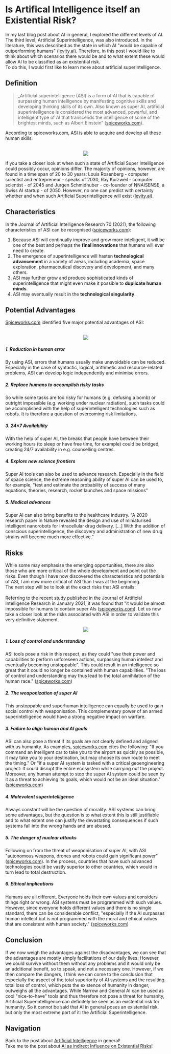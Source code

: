 # Is Artifical Intelligence itself an Existential Risk?
In my last blog post about AI in general, I explored the different levels of AI. The third level, Artificial Superintelligence, was also introduced. In the literature, this was described as the state in which AI "would be capable of outperforming humans" ([levity.ai](https://levity.ai/blog/general-ai-vs-narrow-ai)). Therefore, in this post I would like to think about which scenarios there would be and to what extent these would allow AI to be classified as an existential risk.<br>
To do this, I would first like to learn more about artificial superintelligence.
## Definition
> „Artificial superintelligence (ASI) is a form of AI that is capable of surpassing human intelligence by manifesting cognitive skills and developing thinking skills of its own. Also known as super AI, artificial superintelligence is considered the most advanced, powerful, and intelligent type of AI that transcends the intelligence of some of the brightest minds, such as Albert Einstein” ([spiceworks.com](https://www.spiceworks.com/tech/artificial-intelligence/articles/super-artificial-intelligence/)).

According to spiceworks.com, ASI is able to acquire and develop all these human skills:<br><br>
<p align="center">
  <img src="../assets/img/asi.jpg">
</p>

If you take a closer look at when such a state of Artificial Super Intelligence could possibly occur, opinions differ. The majority of opinions, however, are found in a time span of 20 to 30 years: Louis Rosenberg - computer scientist and entrepreneur - speaks of 2030, Ray Kurzweil - computer scientist - of 2045 and Jurgen Schmidhuber - co-founder of NNAISENSE, a Swiss AI startup - of 2050. However, no one can predict with certainty whether and when such Artificial Superintelligence will exist ([levity.ai](https://levity.ai/blog/general-ai-vs-narrow-ai)).
## Characteristics
In the Journal of Artificial Intelligence Research 70 (2021), the following characteristics of ASI can be recognised ([spiceworks.com](https://www.spiceworks.com/tech/artificial-intelligence/articles/super-artificial-intelligence/)):
1. Because ASI will continually improve and grow more intelligent, it will be one of the best and perhaps the **final innovations** that humans will ever need to create.
2. The emergence of superintelligence will hasten **technological advancement** in a variety of areas, including academia, space exploration, pharmaceutical discovery and development, and many others.
3. ASI may further grow and produce sophisticated kinds of superintelligence that might even make it possible to **duplicate human minds**.
4. ASI may eventually result in the **technological singularity**.

## Potential Advantages
[Spiceworks.com](https://www.spiceworks.com/tech/artificial-intelligence/articles/super-artificial-intelligence/) identified five major potential advantages of ASI:<br><br>

<p align="center">
  <img src="../assets/img/asi_adv.jpg">
</p>

##### 1. Reduction in human error
By using ASI, errors that humans usually make unavoidable can be reduced. Especially in the case of syntactic, logical, arithmetic and resource-related problems, ASI can develop logic independently and minimise errors.
##### 2. Replace humans to accomplish risky tasks 
So while some tasks are too risky for humans (e.g. defusing a bomb) or outright impossible (e.g. working under nuclear radiation), such tasks could be accomplished with the help of superintelligent technologies such as robots. It is therefore a question of overcoming risk limitations.
##### 3. 24×7 Availability
With the help of super AI, the breaks that people have between their working hours (to sleep or have free time, for example) could be bridged, creating 24/7 availability in e.g. counselling centres. 
##### 4. Explore new science frontiers
Super AI tools can also be used to advance research. Especially in the field of space science, the extreme reasoning ability of super AI can be used to, for example, "test and estimate the probability of success of many equations, theories, research, rocket launches and space missions"
##### 5. Medical advances
Super AI can also bring benefits to the healthcare industry. “A 2020 research paper in Nature revealed the design and use of miniaturised intelligent nanorobots for intracellular drug delivery. […] With the addition of conscious superintelligence, the discovery and administration of new drug strains will become much more effective.”


## Risks
While some may emphasise the emerging opportunities, there are also those who are more critical of the whole development and point out the risks. Even though I have now discovered the characteristics and potentials of ASI, I am now more critical of ASI than I was at the beginning. <br>
The next step will be to look at the exact risks that ASI entails: <br><br>
Referring to the recent study published in the Journal of Artificial Intelligence Research in January 2021, it was found that "it would be almost impossible for humans to contain super AIs ([spiceworks.com](https://www.spiceworks.com/tech/artificial-intelligence/articles/super-artificial-intelligence/)). Let us now take a closer look at the risks associated with ASI in order to validate this very definitive statement.

<p align="center">
  <img src="../assets/img/asi_threats.jpg">
</p>

##### 1. Loss of control and understanding
ASI tools pose a risk in this respect, as they could "use their power and capabilities to perform unforeseen actions, surpassing human intellect and eventually becoming unstoppable". This could result in an intelligence so great that it could no longer be contained with human capabilities. "The loss of control and understanding may thus lead to the total annihilation of the human race." ([spiceworks.com](https://www.spiceworks.com/tech/artificial-intelligence/articles/super-artificial-intelligence/))
##### 2. The weaponization of super AI
This unstoppable and superhuman intelligence can equally be used to gain social control with weaponisation. This complementary power of an armed superintelligence would have a strong negative impact on warfare.
##### 3. Failure to align human and AI goals
ASI can also pose a threat if its goals are not clearly defined and aligned with us humanity. As examples, [spiceworks.com](https://www.spiceworks.com/tech/artificial-intelligence/articles/super-artificial-intelligence/) cites the following: "If you command an intelligent car to take you to the airport as quickly as possible, it may take you to your destination, but may choose its own route to meet the timing." Or "if a super AI system is tasked with a critical geoengineering project: It could disrupt the entire ecosystem while carrying out the project. Moreover, any human attempt to stop the super AI system could be seen by it as a threat to achieving its goals, which would not be an ideal situation." ([spiceworks.com](https://www.spiceworks.com/tech/artificial-intelligence/articles/super-artificial-intelligence/))
##### 4. Malevolent superintelligence
Always constant will be the question of morality. ASI systems can bring some advantages, but the question is to what extent this is still justifiable and to what extent one can justify the devastating consequences if such systems fall into the wrong hands and are abused.
##### 5. The danger of nuclear attacks
Following on from the threat of weaponisation of super AI, with ASI "autonomous weapons, drones and robots could gain significant power" ([spiceworks.com](https://www.spiceworks.com/tech/artificial-intelligence/articles/super-artificial-intelligence/)). In the process, countries that have such advanced technologies could be vastly superior to other countries, which would in turn lead to total destruction.
##### 6. Ethical implications
Humans are all different. Everyone holds their own values and considers things right or wrong. ASI systems must be programmed with such values. However, since everyone holds different values and there is no single standard, there can be considerable conflict, "especially if the AI surpasses human intellect but is not programmed with the moral and ethical values that are consistent with human society." ([spiceworks.com](https://www.spiceworks.com/tech/artificial-intelligence/articles/super-artificial-intelligence/))

## Conclusion
If we now weigh the advantages against the disadvantages, we can see that the advantages are mostly simply facilitations of our daily lives. However, we could survive without them without any problems and it would only be an additional benefit, so to speak, and not a necessary one. However, if we then compare the dangers, I think we can come to the conclusion that especially the aspect of the total superiority of AI systems and the resulting total loss of control, which puts the existence of humanity in danger, outweighs all the advantages. While Narrow and General AI can be used as cool "nice-to-have" tools and thus therefore not pose a threat for humanity, Artificial Superintelligence can definitely be seen as an existential risk for humanity. So it cannot be said that AI in general poses an existential risk, but only the most extreme part of it: the Artificial Superintelligence.
## Navigation
Back to the post about [Artificial Intelligence](4_ai.md) in general!<br>
Take me to the post about [AI as indirect Influence on Existential Risks](6_ai_and_politics.md)!<br>
